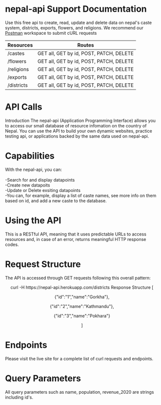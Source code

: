 # nepal-api Support Documentation

Use this free api to create, read, update and delete data on nepal's caste system, districts, exports, flowers, and religions.
We recommend our <a href="https://www.postman.com/kashitamang/workspace/nepal-api/overview">Postman</a> workspace to submit cURL requests 

| Resources        | Routes                                   |
| -----------------| -----------------------------------------|
| /castes          | GET all, GET by id, POST, PATCH, DELETE  |
| /flowers         | GET all, GET by id, POST, PATCH, DELETE  |
| /religions       | GET all, GET by id, POST, PATCH, DELETE  |
| /exports         | GET all, GET by id, POST, PATCH, DELETE  |
| /districts       | GET all, GET by id, POST, PATCH, DELETE  |

# API Calls
Introduction
The nepal-api (Application Programming Interface) allows you to access our small database of resource infomation on the country of Nepal. You can use the API to build your own dynamic websites, practice testing api, or applications backed by the same data used on nepal-api.

# Capabilities
With the nepal-api, you can:
<br>
<br>
-Search for and display datapoints
<br>
-Create new datapoits
<br>
-Update or Delete exsiting datapoints
<br>
-You can, for example, display a list of caste names, see more info on them based on id, and add a new caste to the database.

# Using the API
This is a RESTful API, meaning that it uses predictable URLs to access resources and, in case of an error, returns meaningful HTTP response codes.

# Request Structure
The API is accessed through GET requests following this overall pattern:

<div align="center">
curl -H https://nepal-api.herokuapp.com/districts
Response Structure
[

{"id":"1","name":"Gorkha"},

{"id":"2","name":"Kathmandu"},

{"id":"3","name":"Pokhara"}

]
</div>

# Endpoints
Please visit the live site for a complete list of curl requests and endpoints.

# Query Parameters
All query parameters such as name, population, revenue_2020 are strings including id's.

